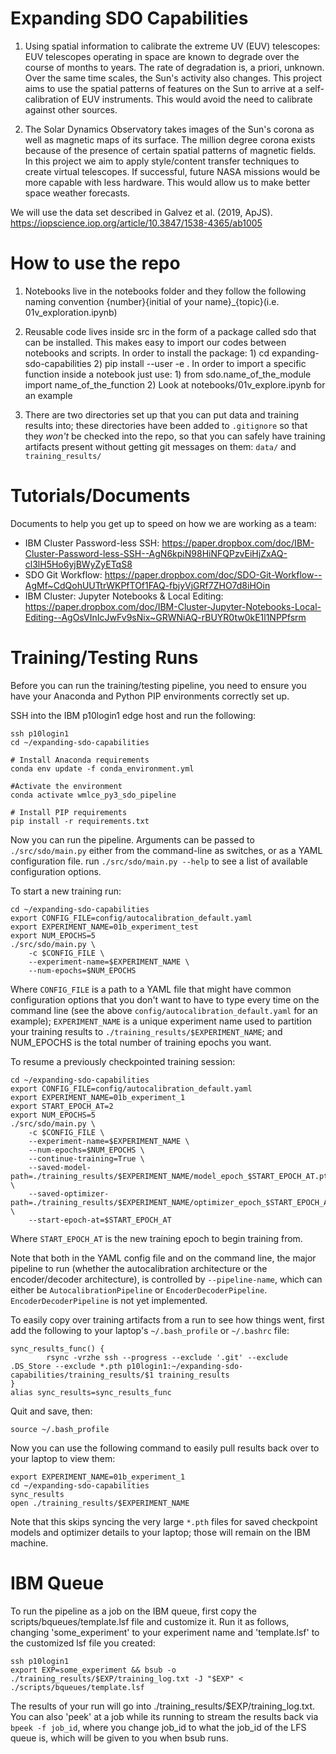 # Expanding SDO Capabilities

1) Using spatial information to calibrate the extreme UV (EUV) telescopes: EUV telescopes operating in space are known to degrade over the course of months to years. The rate of degradation is, a priori, unknown. Over the same time scales, the Sun's activity also changes. This project aims to use the spatial patterns of features on the Sun to arrive at a self-calibration of EUV instruments. This would avoid the need to calibrate against other sources.

2) The Solar Dynamics Observatory takes images of the Sun's corona as well as magnetic maps of its surface. The million degree corona exists because of the presence of certain spatial patterns of magnetic fields. In this project we aim to apply style/content transfer techniques to create virtual telescopes. If successful, future NASA missions would be more capable with less hardware. This would allow us to make better space weather forecasts.

We will use the data set described in Galvez et al. (2019, ApJS).
https://iopscience.iop.org/article/10.3847/1538-4365/ab1005

# How to use the repo

1) Notebooks live in the notebooks folder and they follow the following naming convention {number}{initial of your name}_{topic}(i.e. 01v_exploration.ipynb)

2) Reusable code lives inside src in the form of a package called sdo that can be installed. This makes easy to import our codes between notebooks and scripts. 
    In order to install the package:
        1) cd expanding-sdo-capabilities
        2) pip install --user -e .
    In order to import a specific function inside a notebook just use:
        1) from sdo.name_of_the_module import name_of_the_function
        2) Look at notebooks/01v_explore.ipynb for an example

3) There are two directories set up that you can put data and training results into; these directories have been added to `.gitignore` so that they _won't_ be checked into the repo, so that you can safely have training artifacts present without getting git messages on them: `data/` and `training_results/`

# Tutorials/Documents

Documents to help you get up to speed on how we are working as a team:

* IBM Cluster Password-less SSH: https://paper.dropbox.com/doc/IBM-Cluster-Password-less-SSH--AgN6kpiN98HiNFQPzvEiHjZxAQ-cl3lH5Ho6yjBWyZyETqS8
* SDO Git Workflow: https://paper.dropbox.com/doc/SDO-Git-Workflow--AgMf~CdQohUUTtrWKPfTOf1FAQ-fbjyVjGRf7ZHO7d8iHOin
* IBM Cluster: Jupyter Notebooks & Local Editing: https://paper.dropbox.com/doc/IBM-Cluster-Jupyter-Notebooks-Local-Editing--AgOsVInIcJwFv9sNix~GRWNiAQ-rBUYR0tw0kE1l1NPPfsrm

# Training/Testing Runs

Before you can run the training/testing pipeline, you need to ensure you have your Anaconda and Python PIP environments correctly set up.

SSH into the IBM p10login1 edge host and run the following:

```
ssh p10login1
cd ~/expanding-sdo-capabilities

# Install Anaconda requirements
conda env update -f conda_environment.yml

#Activate the environment
conda activate wmlce_py3_sdo_pipeline

# Install PIP requirements
pip install -r requirements.txt
```

Now you can run the pipeline. Arguments can be passed to `./src/sdo/main.py` either from the command-line as switches, or as a YAML configuration file. run `./src/sdo/main.py --help` to see a list of available configuration options.

To start a new training run:

```
cd ~/expanding-sdo-capabilities
export CONFIG_FILE=config/autocalibration_default.yaml
export EXPERIMENT_NAME=01b_experiment_test
export NUM_EPOCHS=5
./src/sdo/main.py \
    -c $CONFIG_FILE \
    --experiment-name=$EXPERIMENT_NAME \
    --num-epochs=$NUM_EPOCHS
```

Where `CONFIG_FILE` is a path to a YAML file that might have common configuration options
that you don't want to have to type every time on the command line (see the above
`config/autocalibration_default.yaml` for an example); `EXPERIMENT_NAME` is a unique
experiment name used to partition your training results to `./training_results/$EXPERIMENT_NAME`;
and NUM_EPOCHS is the total number of training epochs you want.

To resume a previously checkpointed training session:

```
cd ~/expanding-sdo-capabilities
export CONFIG_FILE=config/autocalibration_default.yaml
export EXPERIMENT_NAME=01b_experiment_1
export START_EPOCH_AT=2
export NUM_EPOCHS=5
./src/sdo/main.py \
    -c $CONFIG_FILE \
    --experiment-name=$EXPERIMENT_NAME \
    --num-epochs=$NUM_EPOCHS \
    --continue-training=True \
    --saved-model-path=./training_results/$EXPERIMENT_NAME/model_epoch_$START_EPOCH_AT.pth \
    --saved-optimizer-path=./training_results/$EXPERIMENT_NAME/optimizer_epoch_$START_EPOCH_AT.pth \
    --start-epoch-at=$START_EPOCH_AT
```

Where `START_EPOCH_AT` is the new training epoch to begin training from.

Note that both in the YAML config file and on the command line, the major pipeline to run
(whether the autocalibration architecture or the encoder/decoder architecture), is controlled
by `--pipeline-name`, which can either be `AutocalibrationPipeline` or `EncoderDecoderPipeline`.
`EncoderDecoderPipeline` is not yet implemented.

To easily copy over training artifacts from a run to see how things went, first add the following
to your laptop's `~/.bash_profile` or `~/.bashrc` file:

```
sync_results_func() {
        rsync -vrzhe ssh --progress --exclude '.git' --exclude .DS_Store --exclude *.pth p10login1:~/expanding-sdo-capabilities/training_results/$1 training_results
}
alias sync_results=sync_results_func
```

Quit and save, then:

```
source ~/.bash_profile
```

Now you can use the following command to easily pull results back over to your laptop to view them:

```
export EXPERIMENT_NAME=01b_experiment_1
cd ~/expanding-sdo-capabilities
sync_results
open ./training_results/$EXPERIMENT_NAME
```

Note that this skips syncing the very large `*.pth` files for saved checkpoint models and optimizer
details to your laptop; those will remain on the IBM machine.

# IBM Queue

To run the pipeline as a job on the IBM queue, first copy the scripts/bqueues/template.lsf file and customize it. Run it as follows, changing 'some_experiment' to your experiment name and 'template.lsf' to the customized lsf
file you created:

```
ssh p10login1
export EXP=some_experiment && bsub -o ./training_results/$EXP/training_log.txt -J "$EXP" < ./scripts/bqueues/template.lsf
```

The results of your run will go into ./training_results/$EXP/training_log.txt. You can also 'peek' at a job while its running to stream the results back via `bpeek -f job_id`, where you change job_id to what the job_id of the LFS queue is, which will be given to you when bsub runs.